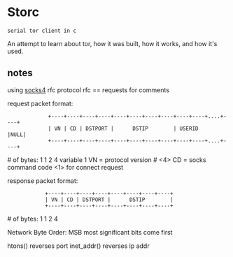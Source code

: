 # Storc
    serial tor client in c

An attempt to learn about tor, how it was built, how it works, and how it's used.

<!-- TODO: fill in as I go  -->

## notes

using [socks4](https://www.openssh.com/txt/socks4.protocol) rfc protocol
    rfc == requests for comments

request packet format:

                 +----+----+----+----+----+----+----+----+----+----+....+----+
                 | VN | CD | DSTPORT |      DSTIP        | USERID       |NULL|
                 +----+----+----+----+----+----+----+----+----+----+....+----+
 \# of bytes:	    1    1      2              4           variable        1
   VN = protocol version # <4>
   CD = socks command code <1> for connect request

response packet format:

                +----+----+----+----+----+----+----+----+
                | VN | CD | DSTPORT |      DSTIP        |
                +----+----+----+----+----+----+----+----+
 \# of bytes:	   1    1      2              4

Network Byte Order:
    MSB most significant bits come first

htons() reverses port
inet_addr() reverses ip addr



